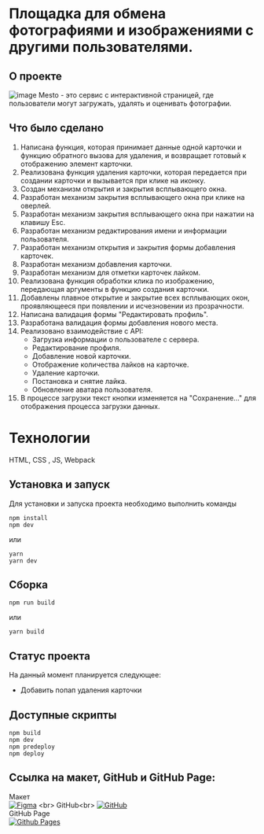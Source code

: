 # Площадка для обмена фотографиями и изображениями с другими пользователями.

## О проекте
![image](https://github.com/Nigerion/mesto-project-ff/assets/115921794/d9a81ee0-7f15-4106-bbe6-5519610f15a6)
Mesto - это сервис с интерактивной страницей, где пользователи могут загружать, удалять и оценивать фотографии.
## Что было сделано
1. Написана функция, которая принимает данные одной карточки и функцию обратного вызова для удаления, и возвращает готовый к отображению элемент карточки.
2. Реализована функция удаления карточки, которая передается при создании карточки и вызывается при клике на иконку.
3. Создан механизм открытия и закрытия всплывающего окна.
4. Разработан механизм закрытия всплывающего окна при клике на оверлей.
5. Разработан механизм закрытия всплывающего окна при нажатии на клавишу Esc.
6. Разработан механизм редактирования имени и информации пользователя.
7. Разработан механизм открытия и закрытия формы добавления карточек.
8. Разработан механизм добавления карточки.
9. Разработан механизм для отметки карточек лайком.
10. Реализована функция обработки клика по изображению, передающая аргументы в функцию создания карточки.
11. Добавлены плавное открытие и закрытие всех всплывающих окон, проявляющееся при появлении и исчезновении из прозрачности.
12. Написана валидация формы "Редактировать профиль".
13. Разработана валидация формы добавления нового места.
14. Реализовано взаимодействие с API:
    - Загрузка информации о пользователе с сервера.
    - Редактирование профиля.
    - Добавление новой карточки.
    - Отображение количества лайков на карточке.
    - Удаление карточки.
    - Постановка и снятие лайка.
    - Обновление аватара пользователя.
15. В процессе загрузки текст кнопки изменяется на "Сохранение..." для отображения процесса загрузки данных.

# Технологии
HTML, CSS , JS, Webpack

## Установка и запуск
Для установки и запуска проекта необходимо выполнить команды

```
npm install
npm dev
```

или

```
yarn
yarn dev
```
## Сборка

```
npm run build
```

или

```
yarn build
```
## Статус проекта
На данный момент планируется следующее: 
- Добавить попап удаления карточки

## Доступные скрипты
```
npm build
npm dev
npm predeploy
npm deploy
```

## Ссылка на макет, GitHub и GitHub Page:
Макет<br>
[![Figma](https://img.shields.io/badge/figma-%23F24E1E.svg?style=for-the-badge&logo=figma&logoColor=white)](<[https://www.figma.com/file/vIywAvqfkOIRWGOkfOnReY/React-Fullstack_-Проектные-задачи-(3-месяца)_external_link?type=design&node-id=0-1&mode=design](https://www.figma.com/design/bjyvbKKJN2naO0ucURl2Z0/JavaScript.-Sprint-5?node-id=0-1&t=xYrbFPflViCpgfQl-0)>) <br>
GitHub<br>
[![GitHub](https://img.shields.io/badge/github-%23121011.svg?style=for-the-badge&logo=github&logoColor=white)](https://github.com/Nigerion/mesto-project-ff)<br>
GitHub Page<br>
[![Github Pages](https://img.shields.io/badge/github%20pages-121013?style=for-the-badge&logo=github&logoColor=white)](https://nigerion.github.io/mesto-project-ff/)<br>

<!--
# Проектная работа Mesto
## Описание проекта 
Данный проект был сделан для достижения определенной цели. Целью является :
 * Обучение
 ![image](https://github.com/Nigerion/mesto-project-ff/assets/115921794/d9a81ee0-7f15-4106-bbe6-5519610f15a6)

### В нем можно обмениваться различными картинками: от личных фотографий  до красивых видов природы.
### Была выполнена базовая функциональность, такая как:
 * Открытие модального окна
 * Закрыите модального окна
 * Редактирование профиля
 * Изменение аватарки 
 * Добавление карточки
 * Удаление карточки 
 * Проставление лайков
### Так же в данной работе были использованы следующие технологии :
 * Валидация форм 
 * API
 * Регулярные выражения
 * Локальный сервер
### **Актуальная версия Node.js (старше 16.14.0).**  
### **Актуальная версия пакетного менеджера npm (старше 8.5.4).**  
[Ссылка на проект GitHub](https://github.com/Nigerion/mesto-project-ff)
![GitHub](https://img.shields.io/badge/github-%23121011.svg?style=for-the-badge&logo=github&logoColor=white)
[Ссылка на проект GitHub Pages](https://nigerion.github.io/mesto-project-ff/)
![Github Pages](https://img.shields.io/badge/github%20pages-121013?style=for-the-badge&logo=github&logoColor=white)

-->



